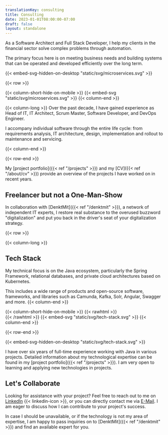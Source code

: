 ```yaml
---
translationKey: consulting
title: Consulting
date: 2023-01-01T08:00:00-07:00
draft: false
layout: standalone
---
```


As a Software Architect and Full Stack Developer, I help my clients in the financial sector solve complex problems through automation.

The primary focus here is on meeting business needs and building systems that can be operated and developed efficiently over the long term.

{{< embed-svg-hidden-on-desktop "static/svg/microservices.svg" >}}

{{< row >}}

{{< column-short-hide-on-mobile >}}
{{< embed-svg "static/svg/microservices.svg" >}}
{{< column-end >}}

{{< column-long >}}
Over the past decade, I have gained experience as Head of IT, IT Architect, Scrum Master, Software Developer, and DevOps Engineer.

I accompany individual software through the entire life cycle: from requirements analysis, IT architecture, design, implementation and rollout to maintenance and servicing.

{{< column-end >}}

{{< row-end >}}

My [project portfolio]({{< ref "/projects" >}}) and my [CV]({{< ref "/about/cv" >}}) provide an overview of the projects I have worked on in recent years.

## Freelancer but not a One-Man-Show
In collaboration with [DenktMit]({{< ref "/denktmit" >}}), a network of independent IT experts, I restore real substance to the overused buzzword "digitalization" and put you back in the driver's seat of your digitalization strategy.

{{< row >}}

{{< column-long >}}
## Tech Stack
My technical focus is on the Java ecosystem, particularly the Spring Framework, relational databases, and private cloud architectures based on Kubernetes.

This includes a wide range of products and open-source software, frameworks, and libraries such as Camunda, Kafka, Solr, Angular, Swagger and more.
{{< column-end >}}

{{< column-short-hide-on-mobile >}}
{{< rawhtml >}} <br>{{< /rawhtml >}}
{{< embed-svg "static/svg/tech-stack.svg" >}}
{{< column-end >}}

{{< row-end >}}

{{< embed-svg-hidden-on-desktop "static/svg/tech-stack.svg" >}}



I have over six years of full-time experience working with Java in various projects. Detailed information about my technological expertise can be found in my [project portfolio]({{< ref "/projects" >}}). I am very open to learning and applying new technologies in projects.


## Let's Collaborate
Looking for assistance with your project? Feel free to reach out to me on [LinkedIn](https://www.linkedin.com/in/dmalolepszy) {{< linkedin-icon >}}, or you can directly contact me via [E-Mail](mailto:kontakt@dmalo.de). I am eager to discuss how I can contribute to your project's success.

In case I should be unavailable, or if the technology is not my area of expertise, I am happy to pass inquiries on to [DenktMit]({{< ref "/denktmit" >}}) and find an available expert for you.